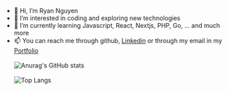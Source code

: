 - 👋 Hi, I’m Ryan Nguyen  
- 👀 I’m interested in coding and exploring new technologies
- 🌱 I’m currently learning Javascript, React, Nextjs, PHP, Go, ... and much more
- 📫 You can reach me through github, <a href="https://www.linkedin.com/in/ryan-nguyen-902196293/" target="_blank">Linkedin</a> or through my email in my <a href="https://ryannguyen-portfolio.vercel.app/" target="_blank">Portfolio</a>
<br></br>
![Anurag's GitHub stats](https://github-readme-stats.vercel.app/api?username=ryananhtuan-nguyen&show_icons=true&theme=synthwave)
<br></br>
![Top Langs](https://github-readme-stats.vercel.app/api/top-langs/?username=ryananhtuan-nguyen&layout=donut&langs_count=8)
<!---
ryananhtuan-nguyen/ryananhtuan-nguyen is a ✨ special ✨ repository because its `README.md` (this file) appears on your GitHub profile.
You can click the Preview link to take a look at your changes.
--->
